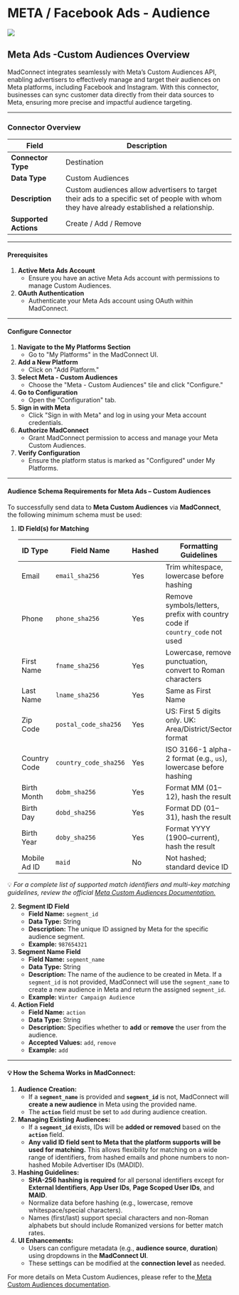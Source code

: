 # META / Facebook Ads - Audience

![](<.gitbook/assets/image (16).png>)

## Meta Ads -Custom  Audiences Overview

MadConnect integrates seamlessly with Meta’s Custom Audiences API, enabling advertisers to effectively manage and target their audiences on Meta platforms, including Facebook and Instagram. With this connector, businesses can sync customer data directly from their data sources to Meta, ensuring more precise and impactful audience targeting.

***

### **Connector Overview**

| Field                 | Description                                                                                                                                |
| --------------------- | ------------------------------------------------------------------------------------------------------------------------------------------ |
| **Connector Type**    | Destination                                                                                                                                |
| **Data Type**         | Custom Audiences                                                                                                                           |
| **Description**       | Custom audiences allow advertisers to target their ads to a specific set of people with whom they have already established a relationship. |
| **Supported Actions** | Create / Add / Remove                                                                                                                      |

***

#### Prerequisites

1. **Active Meta Ads Account**
   * Ensure you have an active Meta Ads account with permissions to manage Custom Audiences.
2. **OAuth Authentication**
   * Authenticate your Meta Ads account using OAuth within MadConnect.

***

#### Configure Connector

1. **Navigate to the My Platforms Section**
   * Go to "My Platforms" in the MadConnect UI.
2. **Add a New Platform**
   * Click on "Add Platform."
3. **Select Meta - Custom Audiences**
   * Choose the "Meta - Custom Audiences" tile and click "Configure."
4. **Go to Configuration**
   * Open the "Configuration" tab.
5. **Sign in with Meta**
   * Click "Sign in with Meta" and log in using your Meta account credentials.
6. **Authorize MadConnect**
   * Grant MadConnect permission to access and manage your Meta Custom Audiences.
7. **Verify Configuration**
   * Ensure the platform status is marked as "Configured" under My Platforms.

***

#### **Audience Schema Requirements for Meta Ads – Custom Audiences**

To successfully send data to **Meta Custom Audiences** via **MadConnect**, the following minimum schema must be used:

1.  **ID Field(s) for Matching**



    | **ID Type**  | **Field Name**        | **Hashed** | **Formatting Guidelines**                                                   | **Example**                        |
    | ------------ | --------------------- | ---------- | --------------------------------------------------------------------------- | ---------------------------------- |
    | Email        | `email_sha256`        | Yes        | Trim whitespace, lowercase before hashing                                   | `5d41402abc4b2a76b9719d911017c592` |
    | Phone        | `phone_sha256`        | Yes        | Remove symbols/letters, prefix with country code if `country_code` not used | `98f6bcd4621d373cade4e832627b4f6`  |
    | First Name   | `fname_sha256`        | Yes        | Lowercase, remove punctuation, convert to Roman characters                  | `6dcd4ce23d88e2ee9568ba546c007c63` |
    | Last Name    | `lname_sha256`        | Yes        | Same as First Name                                                          | `7c6a180b36896a0a8c02787eeafb0e4c` |
    | Zip Code     | `postal_code_sha256`  | Yes        | US: First 5 digits only. UK: Area/District/Sector format                    | –                                  |
    | Country Code | `country_code_sha256` | Yes        | ISO 3166-1 alpha-2 format (e.g., `us`), lowercase before hashing            | `us` → hashed                      |
    | Birth Month  | `dobm_sha256`         | Yes        | Format MM (01–12), hash the result                                          | `01` → hashed                      |
    | Birth Day    | `dobd_sha256`         | Yes        | Format DD (01–31), hash the result                                          | `15` → hashed                      |
    | Birth Year   | `doby_sha256`         | Yes        | Format YYYY (1900–current), hash the result                                 | `1990` → hashed                    |
    | Mobile Ad ID | `maid`                | No         | Not hashed; standard device ID                                              | `cdda802e-fb9c-47ad-0794d394c912`  |

💡 _For a complete list of supported match identifiers and multi-key matching guidelines, review the official_ [_Meta Custom Audiences Documentation._](https://developers.facebook.com/docs/marketing-api/audiences/guides/custom-audiences/#external_identifiers)

2. **Segment ID Field**
   * **Field Name:** `segment_id`
   * **Data Type:** String
   * **Description:** The unique ID assigned by Meta for the specific audience segment.
   * **Example:** `987654321`
3. **Segment Name Field**
   * **Field Name:** `segment_name`
   * **Data Type:** String
   * **Description:** The name of the audience to be created in Meta. If a `segment_id` is not provided, MadConnect will use the `segment_name` to create a new audience in Meta and return the assigned `segment_id`.
   * **Example:** `Winter Campaign Audience`
4. **Action Field**
   * **Field Name:** `action`
   * **Data Type:** String
   * **Description:** Specifies whether to **add** or **remove** the user from the audience.
   * **Accepted Values:** `add`, `remove`
   * **Example:** `add`

***

#### **💡 How the Schema Works in MadConnect:**

1. **Audience Creation:**
   * If a **`segment_name`** is provided and **`segment_id`** is not, MadConnect will **create a new audience** in Meta using the provided name.
   * The **`action`** field must be set to `add` during audience creation.
2. **Managing Existing Audiences:**
   * If a **`segment_id`** exists, IDs will be **added or removed** based on the **`action`** field.
   * **Any valid ID field sent to Meta that the platform supports will be used for matching.** This allows flexibility for matching on a wide range of identifiers, from hashed emails and phone numbers to non-hashed Mobile Advertiser IDs (MADID).
3. **Hashing Guidelines:**
   * **SHA-256 hashing is required** for all personal identifiers except for **External Identifiers**, **App User IDs**, **Page Scoped User IDs**, and **MAID**.
   * Normalize data before hashing (e.g., lowercase, remove whitespace/special characters).
   * Names (first/last) support special characters and non-Roman alphabets but should include Romanized versions for better match rates.
4. **UI Enhancements:**
   * Users can configure metadata (e.g., **audience source**, **duration**) using dropdowns in the **MadConnect UI**.
   * These settings can be modified at the **connection level** as needed.



For more details on Meta Custom Audiences, please refer to the[ Meta Custom Audiences documentation](https://www.facebook.com/business/help/744354708981227).
